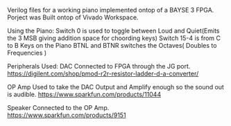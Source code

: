 Verilog files for a working piano implemented ontop of a BAYSE 3 FPGA. 
Porject was Built ontop of Vivado Workspace. 

Using the Piano: 
  Switch 0 is used to toggle between Loud and Quiet(Emits the 3 MSB giving addition space for choording keys) 
  Switch 15-4 is from C to B Keys on the Piano 
  BTNL and BTNR switches the Octaves( Doubles to Frequencies ) 
  
Peripherals Used: 
DAC Connected to FPGA through the JG port. 
  https://digilent.com/shop/pmod-r2r-resistor-ladder-d-a-converter/ 
  
OP Amp Used to take the DAC Output and Amplify enough so the sound out is audible. 
  https://www.sparkfun.com/products/11044 
  
Speaker Connected to the OP Amp.
  https://www.sparkfun.com/products/9151

  
